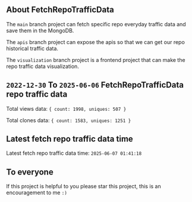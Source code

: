## About FetchRepoTrafficData

The `main` branch project can fetch specific repo everyday traffic data and save them in the MongoDB.

The `apis` branch project can expose the apis so that we can get our repo historical traffic data.

The `visualization` branch project is a frontend project that can make the repo traffic data visualization.

## `2022-12-30` To `2025-06-06` FetchRepoTrafficData repo traffic data

Total views data: `{ count: 1998, uniques: 507 }`

Total clones data: `{ count: 1583, uniques: 1251 }`

## Latest fetch repo traffic data time

Latest fetch repo traffic data time: `2025-06-07 01:41:18`

## To everyone

If this project is helpful to you please star this project, this is an encouragement to me `:)`



